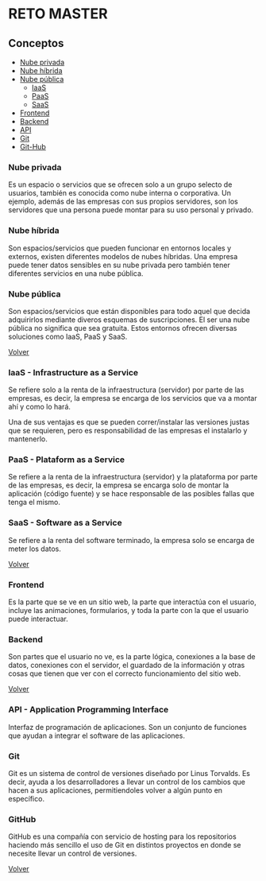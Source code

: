 <a name="top"></a>
# RETO MASTER
 
## Conceptos
* [Nube privada](#nube_privada)
* [Nube híbrida](#nube_híbrida)
* [Nube pública](#nube_pública) 
    * [IaaS](#IaaS)
    * [PaaS](#item2)
    * [SaaS](#item3)
* [Frontend](#Frontend)
* [Backend](#Backend)
* [API](#Api)
* [Git](#Git)
* [Git-Hub](#GitHub)
 
<a name="nube_privada"></a>
### Nube privada
 
Es un espacio o servicios que se ofrecen solo a un grupo selecto de usuarios, también es conocida como nube interna o corporativa. Un ejemplo, además de las empresas con sus propios servidores, son los servidores que una persona puede montar para su uso personal y privado.

<a name="nube_híbrida"></a>
### Nube híbrida
 
Son espacios/servicios que pueden funcionar en entornos locales y externos, existen diferentes modelos de nubes híbridas. Una empresa puede tener datos sensibles en su nube privada pero también tener diferentes servicios en una nube pública.
 
<a name="nube_pública"></a>
### Nube pública
 
Son espacios/servicios que están disponibles para todo aquel que decida adquirirlos mediante diveros esquemas de suscripciones.
El ser una nube pública no significa que sea gratuita. Estos entornos ofrecen diversas soluciones como IaaS, PaaS y SaaS.

[Volver](#top)
 
<a name="IaaS"></a>
### IaaS - Infrastructure as a Service

Se refiere solo a la renta de la infraestructura (servidor) por parte de las empresas, es decir, la empresa se encarga de los servicios que va a montar ahí y como lo hará. 

Una de sus ventajas es que se pueden correr/instalar las versiones justas que se requieren, pero es responsabilidad de las empresas el instalarlo y mantenerlo.

<a name="PaaS"></a>
### PaaS - Plataform as a Service

Se refiere a la renta de la infraestructura (servidor) y la plataforma por parte de las empresas, es decir, la empresa se encarga solo de montar la aplicación (código fuente) y se hace responsable de las posibles fallas que tenga el mismo. 

<a name="SaaS"></a>
### SaaS - Software as a Service

Se refiere a la renta del software terminado, la empresa solo se encarga de meter los datos. 

[Volver](#top)

<a name="Frontend"></a>
### Frontend

Es la parte que se ve en un sitio web, la parte que interactúa con el usuario, incluye las animaciones, formularios, y toda la parte con la que el usuario puede interactuar.

<a name="Backend"></a>
### Backend

Son partes que el usuario no ve, es la parte lógica, conexiones a la base de datos, conexiones con el servidor, el guardado de la información y otras cosas que tienen que ver con el correcto funcionamiento del sitio web. 

[Volver](#top)

<a name="Api"></a>
### API - Application Programming Interface

Interfaz de programación de aplicaciones. Son un conjunto de funciones que ayudan a integrar el software de las aplicaciones. 

<a name="Git"></a>
### Git

Git es un sistema de control de versiones diseñado por Linus Torvalds. Es decir, ayuda a los desarrolladores a llevar un control de los cambios que hacen a sus aplicaciones, permitiendoles volver a algún punto en específico.

<a name="GitHub"></a>
### GitHub

GitHub es una compañía con servicio de hosting para los repositorios haciendo más sencillo el uso de Git en distintos proyectos en donde se necesite llevar un control de versiones. 

[Volver](#top)